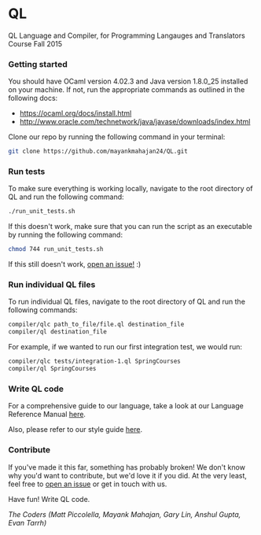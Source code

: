 # QL 
QL Language and Compiler, for Programming Langauges and Translators Course Fall 2015

### Getting started
You should have OCaml version 4.02.3 and Java version 1.8.0_25 installed on your machine. If not, run the appropriate commands as outlined in the following docs: 
- https://ocaml.org/docs/install.html
- http://www.oracle.com/technetwork/java/javase/downloads/index.html

Clone our repo by running the following command in your terminal:
```bash
git clone https://github.com/mayankmahajan24/QL.git
```

### Run tests
To make sure everything is working locally, navigate to the root directory of QL and run the following command:
```bash
./run_unit_tests.sh
```

If this doesn't work, make sure that you can run the script as an executable by running the following command:
```bash
chmod 744 run_unit_tests.sh
```

If this still doesn't work, [open an issue!](https://github.com/mayankmahajan24/QL/issues/new) :)

### Run individual QL files
To run individual QL files, navigate to the root directory of QL and run the following commands:
```bash
compiler/qlc path_to_file/file.ql destination_file
compiler/ql destination_file
```
For example, if we wanted to run our first integration test, we would run:
```bash
compiler/qlc tests/integration-1.ql SpringCourses
compiler/ql SpringCourses
```

### Write QL code
For a comprehensive guide to our language, take a look at our Language Reference Manual [here](https://github.com/mayankmahajan24/QL/blob/master/docs/LanguageReference.md).

Also, please refer to our style guide [here](https://github.com/mayankmahajan24/QL/blob/master/docs/StyleGuide.md).

### Contribute
If you've made it this far, something has probably broken! We don't know why you'd want to contribute, but we'd love it if you did. At the very least, feel free to [open an issue](https://github.com/mayankmahajan24/QL/issues/new) or get in touch with us.

Have fun! Write QL code.

_The Coders (Matt Piccolella, Mayank Mahajan, Gary Lin, Anshul Gupta, Evan Tarrh)_

